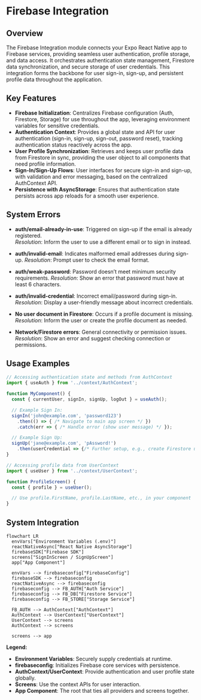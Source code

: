# Firebase Integration

## Overview
The Firebase Integration module connects your Expo React Native app to Firebase services, providing seamless user authentication, profile storage, and data access. It orchestrates authentication state management, Firestore data synchronization, and secure storage of user credentials. This integration forms the backbone for user sign-in, sign-up, and persistent profile data throughout the application.

## Key Features

- **Firebase Initialization**: Centralizes Firebase configuration (Auth, Firestore, Storage) for use throughout the app, leveraging environment variables for sensitive credentials.
- **Authentication Context**: Provides a global state and API for user authentication (sign-in, sign-up, sign-out, password reset), tracking authentication status reactively across the app.
- **User Profile Synchronization**: Retrieves and keeps user profile data from Firestore in sync, providing the user object to all components that need profile information.
- **Sign-In/Sign-Up Flows**: User interfaces for secure sign-in and sign-up, with validation and error messaging, based on the centralized AuthContext API.
- **Persistence with AsyncStorage**: Ensures that authentication state persists across app reloads for a smooth user experience.

## System Errors

- **auth/email-already-in-use**: Triggered on sign-up if the email is already registered.  
  _Resolution_: Inform the user to use a different email or to sign in instead.

- **auth/invalid-email**: Indicates malformed email addresses during sign-up.
  _Resolution_: Prompt user to check the email format.

- **auth/weak-password**: Password doesn’t meet minimum security requirements.
  _Resolution_: Show an error that password must have at least 6 characters.

- **auth/invalid-credential**: Incorrect email/password during sign-in.
  _Resolution_: Display a user-friendly message about incorrect credentials.

- **No user document in Firestore**: Occurs if a profile document is missing.
  _Resolution_: Inform the user or create the profile document as needed.

- **Network/Firestore errors**: General connectivity or permission issues.
  _Resolution_: Show an error and suggest checking connection or permissions.

## Usage Examples

```javascript
// Accessing authentication state and methods from AuthContext
import { useAuth } from '../context/AuthContext';

function MyComponent() {
  const { currentUser, signIn, signUp, logOut } = useAuth();

  // Example Sign In:
  signIn('john@example.com', 'password123')
    .then(() => { /* Navigate to main app screen */ })
    .catch(err => { /* Handle error (show user message) */ });

  // Example Sign Up:
  signUp('jane@example.com', 'pAssword!')
    .then(userCredential => {/* Further setup, e.g., create Firestore user doc */});
}

// Accessing profile data from UserContext
import { useUser } from '../context/UserContext';

function ProfileScreen() {
  const { profile } = useUser();

  // Use profile.FirstName, profile.LastName, etc., in your component
}
```

## System Integration

```mermaid
flowchart LR
  envVars["Environment Variables (.env)"]
  reactNativeAsync["React Native AsyncStorage"]
  firebaseSDK["Firebase SDK"]
  screens["SignInScreen / SignUpScreen"]
  app["App Component"]

  envVars --> firebaseconfig["FirebaseConfig"]
  firebaseSDK --> firebaseconfig
  reactNativeAsync --> firebaseconfig
  firebaseconfig --> FB_AUTH["Auth Service"]
  firebaseconfig --> FB_DB["Firestore Service"]
  firebaseconfig --> FB_STORE["Storage Service"]

  FB_AUTH --> AuthContext["AuthContext"]
  AuthContext --> UserContext["UserContext"]
  UserContext --> screens
  AuthContext --> screens

  screens --> app
```

**Legend:**
- **Environment Variables**: Securely supply credentials at runtime.
- **firebaseconfig**: Initializes Firebase core services with persistence.
- **AuthContext/UserContext**: Provide authentication and user profile state globally.
- **Screens**: Use the context APIs for user interaction.
- **App Component**: The root that ties all providers and screens together.